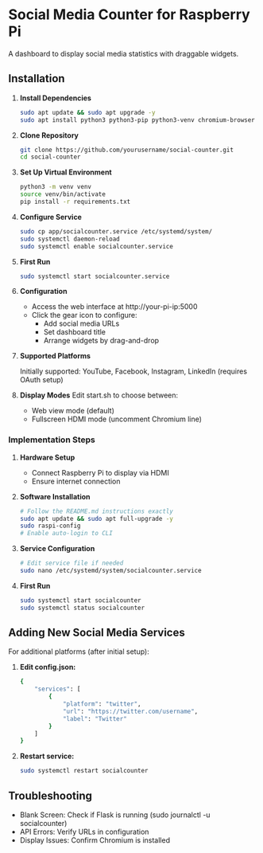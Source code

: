 # Social Media Counter for Raspberry Pi

A dashboard to display social media statistics with draggable widgets.

## Installation

1. **Install Dependencies**
   ```bash
   sudo apt update && sudo apt upgrade -y
   sudo apt install python3 python3-pip python3-venv chromium-browser xdotool -y

2. **Clone Repository**
   ```bash
   git clone https://github.com/yourusername/social-counter.git
   cd social-counter

3. **Set Up Virtual Environment**
   ```bash
   python3 -m venv venv
   source venv/bin/activate
   pip install -r requirements.txt

4. **Configure Service**
   ```bash
   sudo cp app/socialcounter.service /etc/systemd/system/
   sudo systemctl daemon-reload
   sudo systemctl enable socialcounter.service

5. **First Run**
   ```bash
   sudo systemctl start socialcounter.service

6. **Configuration**
   - Access the web interface at http://your-pi-ip:5000
   - Click the gear icon to configure:
      - Add social media URLs
      - Set dashboard title
      - Arrange widgets by drag-and-drop

7. **Supported Platforms**

   Initially supported: YouTube, Facebook, Instagram, LinkedIn (requires OAuth setup)

8. **Display Modes**
   Edit start.sh to choose between:
      - Web view mode (default)
      - Fullscreen HDMI mode (uncomment Chromium line)

### Implementation Steps

1. **Hardware Setup**
   - Connect Raspberry Pi to display via HDMI
   - Ensure internet connection

2. **Software Installation**
   ```bash
   # Follow the README.md instructions exactly
   sudo apt update && sudo apt full-upgrade -y
   sudo raspi-config
   # Enable auto-login to CLI

3. **Service Configuration**
   ```bash
   # Edit service file if needed
   sudo nano /etc/systemd/system/socialcounter.service

4. **First Run**
   ```bash
   sudo systemctl start socialcounter
   sudo systemctl status socialcounter

## Adding New Social Media Services
   For additional platforms (after initial setup):

1. **Edit config.json:**
   ```bash
   {
       "services": [
           {
               "platform": "twitter",
               "url": "https://twitter.com/username",
               "label": "Twitter"
           }
       ]
   }

2. **Restart service:**
   ```bash
   sudo systemctl restart socialcounter

## Troubleshooting
- Blank Screen: Check if Flask is running (sudo journalctl -u socialcounter)
- API Errors: Verify URLs in configuration
- Display Issues: Confirm Chromium is installed
